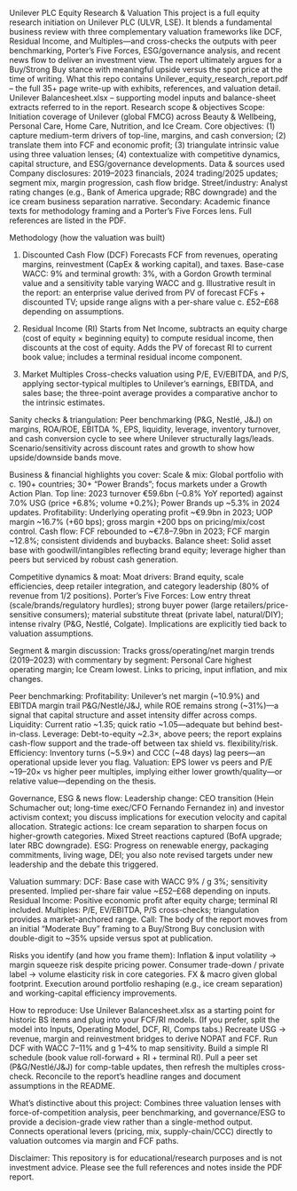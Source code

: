 Unilever PLC Equity Research & Valuation 
This project is a full equity research initiation on Unilever PLC (ULVR, LSE). It blends a fundamental business review with three complementary valuation frameworks like DCF, Residual Income, and Multiples—and cross-checks the outputs with peer benchmarking, Porter’s Five Forces, ESG/governance analysis, and recent news flow to deliver an investment view. The report ultimately argues for a Buy/Strong Buy stance with meaningful upside versus the spot price at the time of writing.
What this repo contains
Unilever_equity_research_report.pdf – the full 35+ page write-up with exhibits, references, and valuation detail. 
Unilever Balancesheet.xlsx – supporting model inputs and balance-sheet extracts referred to in the report.
Research scope & objectives
Scope: Initiation coverage of Unilever (global FMCG) across Beauty & Wellbeing, Personal Care, Home Care, Nutrition, and Ice Cream. 
Core objectives: (1) capture medium-term drivers of top-line, margins, and cash conversion; (2) translate them into FCF and economic profit; (3) triangulate intrinsic value using three valuation lenses; (4) contextualize with competitive dynamics, capital structure, and ESG/governance developments.
Data & sources used
Company disclosures: 2019–2023 financials, 2024 trading/2025 updates; segment mix, margin progression, cash flow bridge. 
Street/industry: Analyst rating changes (e.g., Bank of America upgrade; RBC downgrade) and the ice cream business separation narrative. 
Secondary: Academic finance texts for methodology framing and a Porter’s Five Forces lens. Full references are listed in the PDF.

Methodology (how the valuation was built)
1) Discounted Cash Flow (DCF)
Forecasts FCF from revenues, operating margins, reinvestment (CapEx & working capital), and taxes. 
Base-case WACC: 9% and terminal growth: 3%, with a Gordon Growth terminal value and a sensitivity table varying WACC and g. 
Illustrative result in the report: an enterprise value derived from PV of forecast FCFs + discounted TV; upside range aligns with a per-share value c. £52–£68 depending on assumptions. 

2) Residual Income (RI)
Starts from Net Income, subtracts an equity charge (cost of equity × beginning equity) to compute residual income, then discounts at the cost of equity. 
Adds the PV of forecast RI to current book value; includes a terminal residual income component. 

3) Market Multiples
Cross-checks valuation using P/E, EV/EBITDA, and P/S, applying sector-typical multiples to Unilever’s earnings, EBITDA, and sales base; the three-point average provides a comparative anchor to the intrinsic estimates. 

Sanity checks & triangulation:
Peer benchmarking (P&G, Nestlé, J&J) on margins, ROA/ROE, EBITDA %, EPS, liquidity, leverage, inventory turnover, and cash conversion cycle to see where Unilever structurally lags/leads. 
Scenario/sensitivity across discount rates and growth to show how upside/downside bands move.

Business & financial highlights you cover:
Scale & mix: Global portfolio with c. 190+ countries; 30+ “Power Brands”; focus markets under a Growth Action Plan. 
Top line: 2023 turnover €59.6bn (–0.8% YoY reported) against 7.0% USG (price +6.8%; volume +0.2%); Power Brands up ~5.3% in 2024 updates. 
Profitability: Underlying operating profit ~€9.9bn in 2023; UOP margin ~16.7% (+60 bps); gross margin +200 bps on pricing/mix/cost control. 
Cash flow: FCF rebounded to ~€7.8–7.9bn in 2023; FCF margin ~12.8%; consistent dividends and buybacks. 
Balance sheet: Solid asset base with goodwill/intangibles reflecting brand equity; leverage higher than peers but serviced by robust cash generation.

Competitive dynamics & moat:
Moat drivers: Brand equity, scale efficiencies, deep retailer integration, and category leadership (80% of revenue from 1/2 positions). 
Porter’s Five Forces: Low entry threat (scale/brands/regulatory hurdles); strong buyer power (large retailers/price-sensitive consumers); material substitute threat (private label, natural/DIY); intense rivalry (P&G, Nestlé, Colgate). Implications are explicitly tied back to valuation assumptions. 

Segment & margin discussion:
Tracks gross/operating/net margin trends (2019–2023) with commentary by segment: Personal Care highest operating margin; Ice Cream lowest. Links to pricing, input inflation, and mix changes.

Peer benchmarking:
Profitability: Unilever’s net margin (~10.9%) and EBITDA margin trail P&G/Nestlé/J&J, while ROE remains strong (~31%)—a signal that capital structure and asset intensity differ across comps. 
Liquidity: Current ratio ~1.35; quick ratio ~1.05—adequate but behind best-in-class. 
Leverage: Debt-to-equity ~2.3×, above peers; the report explains cash-flow support and the trade-off between tax shield vs. flexibility/risk. 
Efficiency: Inventory turns (~5.9×) and CCC (~48 days) lag peers—an operational upside lever you flag. 
Valuation: EPS lower vs peers and P/E ~19–20× vs higher peer multiples, implying either lower growth/quality—or relative value—depending on the thesis.

Governance, ESG & news flow:
Leadership change: CEO transition (Hein Schumacher out; long-time exec/CFO Fernando Fernandez in) and investor activism context; you discuss implications for execution velocity and capital allocation. 
Strategic actions: Ice cream separation to sharpen focus on higher-growth categories. Mixed Street reactions captured (BofA upgrade; later RBC downgrade). 
ESG: Progress on renewable energy, packaging commitments, living wage, DEI; you also note revised targets under new leadership and the debate this triggered.

Valuation summary:
DCF: Base case with WACC 9% / g 3%; sensitivity presented. Implied per-share fair value ~£52–£68 depending on inputs. 
Residual Income: Positive economic profit after equity charge; terminal RI included. 
Multiples: P/E, EV/EBITDA, P/S cross-checks; triangulation provides a market-anchored range. 
Call: The body of the report moves from an initial “Moderate Buy” framing to a Buy/Strong Buy conclusion with double-digit to ~35% upside versus spot at publication.

Risks you identify (and how you frame them):
Inflation & input volatility → margin squeeze risk despite pricing power. 
Consumer trade-down / private label → volume elasticity risk in core categories. 
FX & macro given global footprint. 
Execution around portfolio reshaping (e.g., ice cream separation) and working-capital efficiency improvements. 

How to reproduce:
Use Unilever Balancesheet.xlsx as a starting point for historic BS items and plug into your FCF/RI models. (If you prefer, split the model into Inputs, Operating Model, DCF, RI, Comps tabs.)
Recreate USG → revenue, margin and reinvestment bridges to derive NOPAT and FCF.
Run DCF with WACC 7–11% and g 1–4% to map sensitivity.
Build a simple RI schedule (book value roll-forward + RI + terminal RI).
Pull a peer set (P&G/Nestlé/J&J) for comp-table updates, then refresh the multiples cross-check.
Reconcile to the report’s headline ranges and document assumptions in the README.

What’s distinctive about this project:
Combines three valuation lenses with force-of-competition analysis, peer benchmarking, and governance/ESG to provide a decision-grade view rather than a single-method output. 
Connects operational levers (pricing, mix, supply-chain/CCC) directly to valuation outcomes via margin and FCF paths.

Disclaimer:
This repository is for educational/research purposes and is not investment advice. Please see the full references and notes inside the PDF report. 
